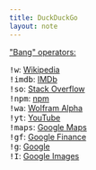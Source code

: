 ```yaml
---
title: DuckDuckGo
layout: note
---
```


["Bang" operators:](https://duckduckgo.com/bang.html)

<kbd>!w</kbd>: [Wikipedia](http://en.wikipedia.org/)  
<kbd>!imdb</kbd>: [IMDb](http://www.imdb.com/)  
<kbd>!so</kbd>: [Stack Overflow](http://www.stackoverflow.com/)  
<kbd>!npm</kbd>: [npm](https://www.npmjs.com/)  
<kbd>!wa</kbd>: [Wolfram Alpha](http://www.wolframalpha.com/)  
<kbd>!yt</kbd>: [YouTube](http://www.youtube.com/)  
<kbd>!maps</kbd>: [Google Maps](http://maps.google.com/)  
<kbd>!gf</kbd>: [Google Finance](http://www.google.com/finance)  
<kbd>!g</kbd>: [Google](http://encrypted.google.com/)  
<kbd>!I</kbd>: [Google Images](http://images.google.com/)  
